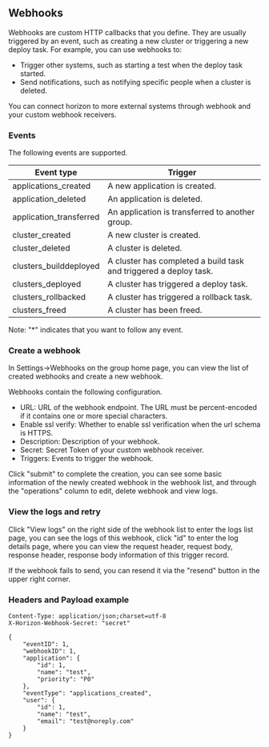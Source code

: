 ## Webhooks

Webhooks are custom HTTP callbacks that you define. They are usually triggered by an event, such as creating a new cluster or triggering a new deploy task. For example, you can use webhooks to:

- Trigger other systems, such as starting a test when the deploy task started.
- Send notifications, such as notifying specific people when a cluster is deleted.

You can connect horizon to more external systems through webhook and your custom webhook receivers.

### Events

The following events are supported.

| Event type              | Trigger                                                           |
| ----------------------- | ----------------------------------------------------------------- |
| applications_created    | A new application is created.                                     |
| application_deleted     | An application is deleted.                                        |
| application_transferred | An application is transferred to another group.                   |
| cluster_created         | A new cluster is created.                                         |
| cluster_deleted         | A cluster is deleted.                                             |
| clusters_builddeployed  | A cluster has completed a build task and triggered a deploy task. |
| clusters_deployed       | A cluster has triggered a deploy task.                            |
| clusters_rollbacked     | A cluster has triggered a rollback task.                          |
| clusters_freed          | A cluster has been freed.                                         |

Note: "*" indicates that you want to follow any event.

### Create a webhook

In Settings->Webhooks on the group home page, you can view the list of created webhooks and create a new webhook.

Webhooks contain the following configuration.

- URL: URL of the webhook endpoint. The URL must be percent-encoded if it contains one or more special characters.
- Enable ssl verify: Whether to enable ssl verification when the url schema is HTTPS.
- Description: Description of your webhook.
- Secret: Secret Token of your custom webhook receiver.
- Triggers: Events to trigger the webhook.

Click "submit" to complete the creation, you can see some basic information of the newly created webhook in the webhook list, and through the "operations" column to edit, delete webhook and view logs.

### View the logs and retry

Click "View logs" on the right side of the webhook list to enter the logs list page, you can see the logs of this webhook, click "id" to enter the log details page, where you can view the request header, request body, response header, response body information of this trigger record.

If the webhook fails to send, you can resend it via the "resend" button in the upper right corner.

### Headers and Payload example

```
Content-Type: application/json;charset=utf-8
X-Horizon-Webhook-Secret: "secret"

{
    "eventID": 1,
    "webhookID": 1,
    "application": {
        "id": 1,
        "name": "test",
        "priority": "P0"
    },
    "eventType": "applications_created",
    "user": {
        "id": 1,
        "name": "test",
        "email": "test@noreply.com"
    }
}
```
